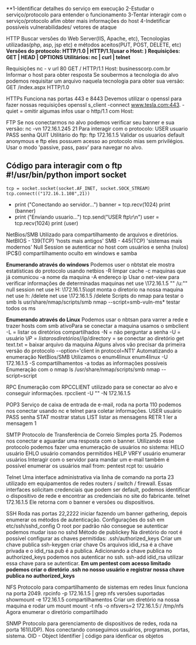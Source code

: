 **1-Identificar detalhes do serviço em execução
2-Estudar o serviço/protocolo para entender o funcionamento
3-Tentar interagir com o serviço/protocolo afim obter mais informações do host
4-Indetificar possíveis vulnerabilidades/ vetores de ataque

HTTP
Buscar versões do Web Server(IIS, Apache, etc), Tecnologias utilizadas(php, asp, jsp etc) e métodos aceitos(PUT, POST, DELETE, etc)
**Versões do protocolo: HTTP/1.0 | HTTP/1.1(usar o Host: )
Requisições: GET | HEAD | OPTIONS
Utilitários: nc | curl | telnet**

Requisições
	nc - v url 80
	GET / HTTP/1.1
	Host: businesscorp.com.br
	Informar o host para obter resposta
Se soubermos a tecnologia do alvo podemos requisitar um arquivo naquela tecnologia para obter sua versão:
	GET /index.aspx HTTP/1.0

HTTPs
Funciona nas portas 443 e 8443 Devemos utilizar o openssl para fazer nossas requisições
	openssl s_client  -connect www.tesla.com:443.
	-quiet = omitir algumas infos
	usar o http/1.1 com Host:

FTP
Se nos conectarmos no alvo podemos verificar seu banner e sua versão:
	nc -vn 172.16.1.245 21
Para interagir com o protocolo:
	USER usuario
	PASS senha
	QUIT
Utilitário do ftp:
	ftp 172.16.1.5
Validar os usuarios default anonymous e ftp eles possuem acesso ao protocolo mias sem privilégios. Usar o modo 'passive, pass, pasv' para navegar no alvo.

Código para interagir com o ftp
	#!/usr/bin/python
	import socket
-
	tcp = socket.socket(socket.AF_INET, socket.SOCK_STREAM)
	tcp.connect(("172.16.1.108",21))
-
	print ("Conectando ao servidor...")
	banner = tcp.recv(1024)
	print (banner)
-
	print ("Enviando usuario...")
	tcp.send("USER ftp\r\n")
	user = tcp.recv(1024)
	print (user)

NetBios/SMB
Utilizado para compartilhamento de arquivos e diretórios.
NetBIOS - 139(TCP) 'hosts mais antigos'
SMB - 445(TCP) 'sistemas mais modernos'
Null Session se autenticar no host com usuários e senha (nulos)
IPC$() compartilhamento oculto em windows e samba

**Enumerando através do windows**
Podemos user o nbtstat ele mostra estatísticas do protocolo usando netbios
	-R limpar cache
	-c maquinas que já comunicou
	-a nome da maquina
	-A endereço ip
Usar o net-view para verificar informações de determinadas maquinas
	net use \\172.16.1.5
	"" /u:"" null session
	net use H: \\172.16.1.5\opt monta o diretorio na nossa maquina
	net use h: /delete
	net use \\172.16.1.5 /delete 
Scripts do nmap para testar o smb
	ls usr/share/nmap/scripts/smb
	nmap --script=smb-vuln-ms* testar todos os ms

**Enumerando através do Linux**
Podemos usar o nbtsan para varrer a rede e trazer hosts com smb ativoPara se conectar a maquina usamos o smbclient
	-L = listar os diretórios compartilhados
	-N = não perguntar a senha
	-U = usuário
	\\$IP = listar os diretórios
	//$ip/directory = se conectar ao diretório 
	get text.txt = baixar arquivo da maquina
Alguns alvos vão precisar da primeira versão do protocolo
	--option='client in protocol=NT1'
Automatizando a enumeração NetBios/SMB
Utilizamos o enum4linux
	enum4linux -U 172.16.1.5
	-S compartilhamentos
	-a todas as informações possíveis
Enumeração com o nmap
	ls /usr/share/nmap/scripts/smb
	nmap --script=script

RPC
Enumeração com RPCCLIENT utilizado para se conectar ao alvo e conseguir informações.
	rpcclient -U "" -N 172.16.1.5

POP3
Serviço de caixa de entrada de e-mail, roda na porta 110 podemos nos conectar usando nc e telnet para coletar informações.
	USER usuário
	PASS senha
	STAT  mostrar status
	LIST listar as mensagens
	RETR 1 ler a mensagem 1

SMTP
Protocolo de Transferência de Correio Simples porta 25. Podemos nos conectar e aguardar uma resposta com o banner. Utilizando esse protocolo podemos fazer uma enumeração de usuários no sistema:
	HELO usuário
	EHLO usuário comandos permitidos
	HELP 
	VRFY usuário enumerar usuários
Interagir com o servidor para mandar um e-mail também é possível enumerar os usuários 
	mail from: pentest
	rcpt to: usuário

Telnet 
Uma interface administrativa via linha de comando na porta 23 utilizado em equipamentos de redes routers / switch / firewall. Essas interfaces solicitam credenciais que podem ser default, podemos identificar o dispositivo de rede e encontrar as credenciais no site do fabricante.
	telnet 172.16.1.5
Ele retorna com o banner e versões ou dispositivos.

SSH
Roda nas portas 22,2222 iniciar fazendo um banner gathering, depois enumerar os métodos de  autenticação. 
Configurações do ssh em etc/ssh/sshd_config
O root por padrão não consegue se autenticar podemos mudar isso no sshd
Método de publickey
	Na diretório do root é possível configurar as chaves permitidas:
		.ssh/authorized_keys
Criar um chave publica
	ssh-keygen criar chave
Os arquivos idid_rsa é a chave privada e o idid_rsa.pub é a publica. Adicionando a chave publica no authorized_keys podemos nos autenticar no ssh.
	ssh-add idid_rsa utilizar essa chave para se autenticar.
**Em um pentest com acesso limitado podemos criar o diretório .ssh no nosso usuário e registrar nossa chave publica no authorized_keys**

NFS 
Protocolo para compartilhamento de sistemas em redes linux funciona na porta 2049.
	rpcinfo -p 172.16.1.5 | grep nfs versões suportadas
	showmount -e 172.16.1.5 compartilhamentos
Criar um diretório na nossa maquina e rodar um mount
	mount -t nfs -o nfsvers=2 172.16.1.5:/ /tmp/nfs
Agora enumerar o diretório compartilhado

SNMP
Protocolo para gerenciamento de dispositivos de redes, roda na porta 161(UDP).
Nos conectando conseguimos usuários, programas, portas, sistema.
OID - Object Identifier | código para idenficar os objetos